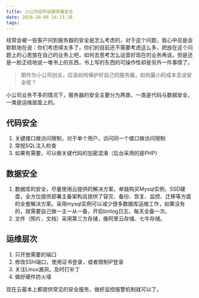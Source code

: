 ```yaml
---
title: 小公司如何谈服务器安全
date: 2016-10-08 14:13:38
tags:
---
```


经常会被一些客户问到服务器的安全是怎么考虑的，对于这个问题，我心中总是会默默地在说：你们考虑得太多了，你们的目前还不需要考虑这么多，把放在这个问题上的心思放在自己的业务上吧，如何去思考怎么运营好现在的业务再说。但是还是一脸正经地说一堆书上的东西，书上写的东西的可操作性却是另外一件事情了。

> 那作为小公司创业，应该如何保护好自己的服务器，如何最小的成本去谈安全呢？

小公司业务不多的情况下，服务器的安全主要分为两类，一类是代码与数据安全，一类是运维层面上的。
<!--more -->
## 代码安全
1. 关键接口做访问限制，对于单个用户，访问同一个接口做访问限制
2. 常规SQL注入检查
3. 如果有需要，可以做关键代码的加密混淆（后台采用的是PHP）

## 数据安全
1. 数据库的安全，尽量使用云提供的解决方案，单独购买Mysql实例，SSD硬盘，全方位提供部署主备架构且提供了容灾、备份、恢复、监控、迁移等方面的全套解决方案。采用mysql实例可以减少很多数据库运维工作，如果没有的，就需要自己做一主一从一备，开启binlog日志，每天全备一次。
2. 文件（照片，文档）采用第三方存储，像阿里云存储、七牛存储。

## 运维层次
1. 只开放需要的端口
2. 修改SSH端口，使用证书登录，或者限制IP登录
3. 关注Linux漏洞，及时打补丁
4. 做好硬件防火墙

现在云基本上都提供常见的安全服务，做好监控报警机制就可以了。

